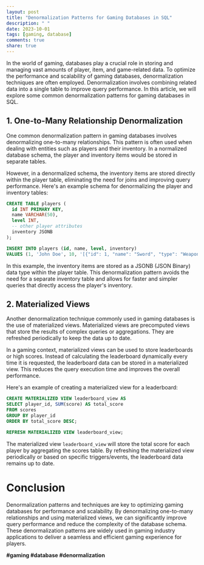 ```yaml
---
layout: post
title: "Denormalization Patterns for Gaming Databases in SQL"
description: " "
date: 2023-10-01
tags: [gaming, database]
comments: true
share: true
---
```


In the world of gaming, databases play a crucial role in storing and managing vast amounts of player, item, and game-related data. To optimize the performance and scalability of gaming databases, denormalization techniques are often employed. Denormalization involves combining related data into a single table to improve query performance. In this article, we will explore some common denormalization patterns for gaming databases in SQL.

## 1. One-to-Many Relationship Denormalization

One common denormalization pattern in gaming databases involves denormalizing one-to-many relationships. This pattern is often used when dealing with entities such as players and their inventory. In a normalized database schema, the player and inventory items would be stored in separate tables.

However, in a denormalized schema, the inventory items are stored directly within the player table, eliminating the need for joins and improving query performance. Here's an example schema for denormalizing the player and inventory tables:

```sql
CREATE TABLE players (
  id INT PRIMARY KEY,
  name VARCHAR(50),
  level INT,
  -- other player attributes
  inventory JSONB
);

INSERT INTO players (id, name, level, inventory)
VALUES (1, 'John Doe', 10, '[{"id": 1, "name": "Sword", "type": "Weapon"}, {"id": 2, "name": "Potion", "type": "Consumable"}]');
```

In this example, the inventory items are stored as a JSONB (JSON Binary) data type within the player table. This denormalization pattern avoids the need for a separate inventory table and allows for faster and simpler queries that directly access the player's inventory.

## 2. Materialized Views

Another denormalization technique commonly used in gaming databases is the use of materialized views. Materialized views are precomputed views that store the results of complex queries or aggregations. They are refreshed periodically to keep the data up to date.

In a gaming context, materialized views can be used to store leaderboards or high scores. Instead of calculating the leaderboard dynamically every time it is requested, the leaderboard data can be stored in a materialized view. This reduces the query execution time and improves the overall performance.

Here's an example of creating a materialized view for a leaderboard:

```sql
CREATE MATERIALIZED VIEW leaderboard_view AS
SELECT player_id, SUM(score) AS total_score
FROM scores
GROUP BY player_id
ORDER BY total_score DESC;

REFRESH MATERIALIZED VIEW leaderboard_view;
```

The materialized view `leaderboard_view` will store the total score for each player by aggregating the scores table. By refreshing the materialized view periodically or based on specific triggers/events, the leaderboard data remains up to date.

# Conclusion

Denormalization patterns and techniques are key to optimizing gaming databases for performance and scalability. By denormalizing one-to-many relationships and using materialized views, we can significantly improve query performance and reduce the complexity of the database schema. These denormalization patterns are widely used in gaming industry applications to deliver a seamless and efficient gaming experience for players.

**#gaming #database #denormalization**